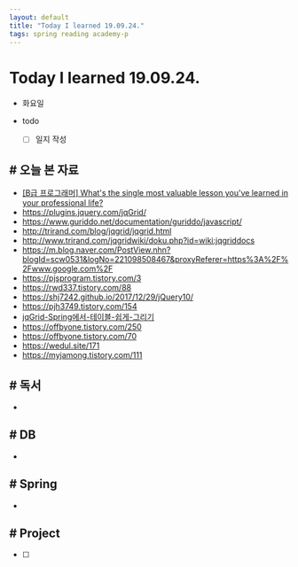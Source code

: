 ```yaml
---
layout: default
title: "Today I learned 19.09.24."
tags: spring reading academy-p
---
```


# Today I learned 19.09.24.
- 화요일
- todo

  - [ ] 일지 작성



## # 오늘 본 자료

- [[B급 프로그래머] What's the single most valuable lesson you've learned in your professional life?](http://jhrogue.blogspot.com/2012/07/b-whats-single-most-valuable-lesson.html)
- https://plugins.jquery.com/jqGrid/
- https://www.guriddo.net/documentation/guriddo/javascript/
- http://trirand.com/blog/jqgrid/jqgrid.html
- http://www.trirand.com/jqgridwiki/doku.php?id=wiki:jqgriddocs
- https://m.blog.naver.com/PostView.nhn?blogId=scw0531&logNo=221098508467&proxyReferer=https%3A%2F%2Fwww.google.com%2F
- https://pjsprogram.tistory.com/3
- https://rwd337.tistory.com/88
- https://shj7242.github.io/2017/12/29/jQuery10/
- https://pjh3749.tistory.com/154
- [jqGrid-Spring에서-테이블-쉽게-그리기](https://blog.azulpintor.io/entry/jqGrid-Spring에서-테이블-쉽게-그리기)
- https://offbyone.tistory.com/250
- https://offbyone.tistory.com/70
- https://wedul.site/171
- https://myjamong.tistory.com/111

## # 독서

- 


## # DB

- 



## # Spring

- 



## # Project

- [ ] 
